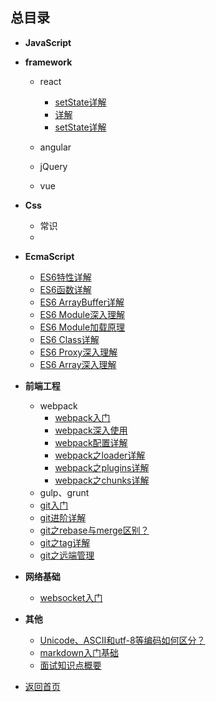 ## 总目录

* **JavaScript**

* **framework**
    - react
        + [setState详解]()
        + [详解]()
        + [setState详解]()

    - angular
    - jQuery
    - vue

* **Css**
    - 常识
    - 

* **EcmaScript**
    - [ES6特性详解](./ECMAScript)
    - [ES6函数详解](./ECMAScript/ES6/ES6Function)
    - [ES6 ArrayBuffer详解](./ECMAScript/ES6/ES6ArrayBuffer)
    - [ES6 Module深入理解](./ECMAScript/ES6/ES6Module)
    - [ES6 Module加载原理](./ECMAScript/ES6/ES6import)
    - [ES6 Class详解](./ECMAScript/ES6/ES6Class)
    - [ES6 Proxy深入理解](./ECMAScript/ES6/ES6Proxy)
    - [ES6 Array深入理解](./ECMAScript/ES6/ES6Array)

* **前端工程**
    - webpack
        + [webpack入门](./structure/webpack)
        + [webpack深入使用](./structure/webpack/advanced)  
        + [webpack配置详解](./structure/webpack/config)
        + [webpack之loader详解](./structure/webpack/Loader)
        + [webpack之plugins详解](./structure/webpack/plugins)
        + [webpack之chunks详解](./structure/webpack/chunks)
    - gulp、grunt
    - [git入门](./team/git)
    - [git进阶详解](./team/git/advanced)
    - [git之rebase与merge区别？](./team/git/rebase)
    - [git之tag详解](./team/git/tags)
    - [git之远端管理](./team/git/remote)

* **网络基础**
    - [websocket入门](./http/websocket)

* **其他**
    - [Unicode、ASCII和utf-8等编码如何区分？](./http/unicode)
    - [markdown入门基础](./team/Markdown)
    - [面试知识点概要](./team/interview/simpleInterview)

* [返回首页](./)